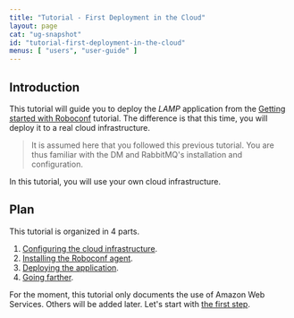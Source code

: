 ```yaml
---
title: "Tutorial - First Deployment in the Cloud"
layout: page
cat: "ug-snapshot"
id: "tutorial-first-deployment-in-the-cloud"
menus: [ "users", "user-guide" ]
---
```


## Introduction

This tutorial will guide you to deploy the *LAMP* application from the
[Getting started with Roboconf](tutorial-getting-started-with-roboconf.html) tutorial.
The difference is that this time, you will deploy it to a real cloud infrastructure.

> It is assumed here that you followed this previous tutorial.
> You are thus familiar with the DM and RabbitMQ's installation and configuration.

In this tutorial, you will use your own cloud infrastructure.


## Plan

This tutorial is organized in 4 parts.

1. [Configuring the cloud infrastructure](tutorial-first-deployment-in-the-cloud-1.html).
2. [Installing the Roboconf agent](tutorial-first-deployment-in-the-cloud-2.html).
3. [Deploying the application](tutorial-first-deployment-in-the-cloud-3.html).
4. [Going farther](tutorial-first-deployment-in-the-cloud-4.html).

For the moment, this tutorial only documents the use of Amazon Web Services.
Others will be added later. Let's start with [the first step](tutorial-first-deployment-in-the-cloud-1.html).
